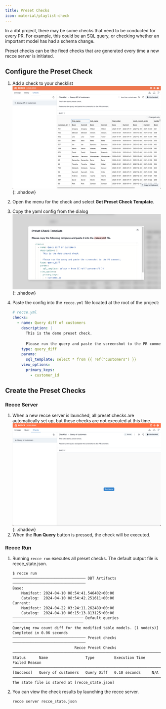 ```yaml
---
title: Preset Checks
icon: material/playlist-check
---
```


In a dbt project, there may be some checks that need to be conducted for every PR. For example, this could be an SQL query, or checking whether an important model has had a schema change.

Preset checks can be the fixed checks that are generated every time a new recce server is initiated.


## Configure the Preset Check


1. Add a check to your checklist
    ![alt text](../../assets/images/features/preset-checks-prep.png){: .shadow}
2. Open the menu for the check and select **Get Preset Check Template**.
3. Copy the yaml config from the dialog
    ![alt text](../../assets/images/features/preset-checks-template.png){: .shadow}

4. Paste the config into the `recce.yml` file located at the root of the project:


    ```yaml
    # recce.yml
    checks:
      - name: Query diff of customers
        description: |
          This is the demo preset check.
    
          Please run the query and paste the screenshot to the PR comment.
        type: query_diff
        params:
          sql_template: select * from {{ ref("customers") }}
        view_options:
          primary_keys:
            - customer_id
    ```

## Create the Preset Checks

### Recce Server

1. When a new recce server is launched, all preset checks are automatically set up, but these checks are not executed at this time.
    ![alt text](../../assets/images/features/preset-checks.png){: .shadow}
2. When the **Run Query** button is pressed, the check will be executed.

### Recce Run

1. Running `recce run` executes all preset checks. The default output file is recce_state.json.
    ```
    $ recce run
    ───────────────────────────────── DBT Artifacts ─────────────────────────────────
    Base:
        Manifest: 2024-04-10 08:54:41.546402+00:00
        Catalog:  2024-04-10 08:54:42.251611+00:00
    Current:
        Manifest: 2024-04-22 03:24:11.262489+00:00
        Catalog:  2024-04-10 06:15:13.813125+00:00
    ──────────────────────────────── Default queries ────────────────────────────────
    Querying row count diff for the modified table models. [1 node(s)]
    Completed in 0.06 seconds
    ───────────────────────────────── Preset checks ─────────────────────────────────
                                Recce Preset Checks
    ──────────────────────────────────────────────────────────────────────────────
    Status      Name                 Type         Execution Time   Failed Reason
    ──────────────────────────────────────────────────────────────────────────────
    [Success]   Query of customers   Query Diff   0.10 seconds     N/A
    ──────────────────────────────────────────────────────────────────────────────
    The state file is stored at [recce_state.json]
    ```
2. You can view the check results by launching the recce server.

    ```shell
    recce server recce_state.json
    ```

    